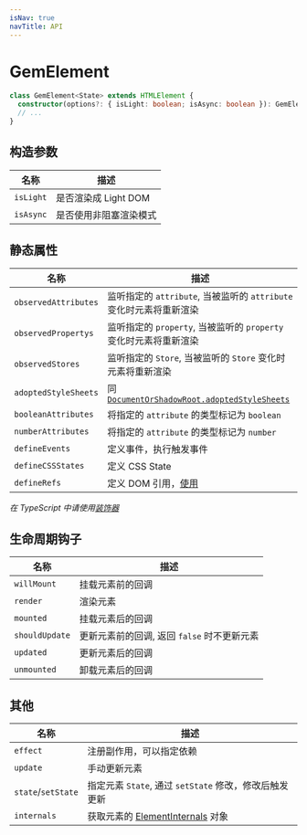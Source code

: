 ```yaml
---
isNav: true
navTitle: API
---
```


# GemElement

```ts
class GemElement<State> extends HTMLElement {
  constructor(options?: { isLight: boolean; isAsync: boolean }): GemElement;
  // ...
}
```

## 构造参数

| 名称      | 描述                   |
| --------- | ---------------------- |
| `isLight` | 是否渲染成 Light DOM   |
| `isAsync` | 是否使用非阻塞渲染模式 |

## 静态属性

| 名称                 | 描述                                                                |
| -------------------- | ------------------------------------------------------------------- |
| `observedAttributes` | 监听指定的 `attribute`, 当被监听的 `attribute` 变化时元素将重新渲染 |
| `observedPropertys`  | 监听指定的 `property`, 当被监听的 `property` 变化时元素将重新渲染   |
| `observedStores`     | 监听指定的 `Store`, 当被监听的 `Store` 变化时元素将重新渲染         |
| `adoptedStyleSheets` | 同 [`DocumentOrShadowRoot.adoptedStyleSheets`][1]                   |
| `booleanAttributes`  | 将指定的 `attribute` 的类型标记为 `boolean`                         |
| `numberAttributes`   | 将指定的 `attribute` 的类型标记为 `number`                          |
| `defineEvents`       | 定义事件，执行触发事件                                              |
| `defineCSSStates`    | 定义 CSS State                                                      |
| `defineRefs`         | 定义 DOM 引用，[使用](../002-advance/002-gem-element-more.md)       |

[1]: https://developer.mozilla.org/en-US/docs/Web/API/DocumentOrShadowRoot/adoptedStyleSheets

_在 TypeScript 中请使用[装饰器](./007-decorator)_

## 生命周期钩子

| 名称           | 描述                                        |
| -------------- | ------------------------------------------- |
| `willMount`    | 挂载元素前的回调                            |
| `render`       | 渲染元素                                    |
| `mounted`      | 挂载元素后的回调                            |
| `shouldUpdate` | 更新元素前的回调, 返回 `false` 时不更新元素 |
| `updated`      | 更新元素后的回调                            |
| `unmounted`    | 卸载元素后的回调                            |

## 其他

| 名称               | 描述                                                   |
| ------------------ | ------------------------------------------------------ |
| `effect`           | 注册副作用，可以指定依赖                               |
| `update`           | 手动更新元素                                           |
| `state`/`setState` | 指定元素 `State`, 通过 `setState` 修改，修改后触发更新 |
| `internals`        | 获取元素的 [ElementInternals][2] 对象                  |

[2]: https://html.spec.whatwg.org/multipage/custom-elements.html#the-elementinternals-interface
